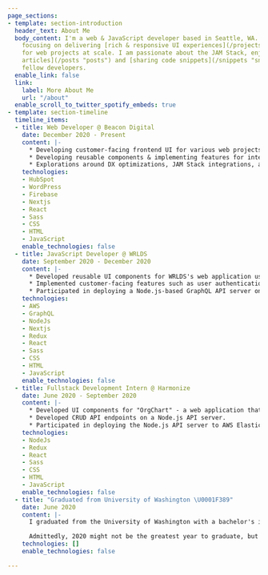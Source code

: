 ```yaml
---
page_sections:
- template: section-introduction
  header_text: About Me
  body_content: I'm a web & JavaScript developer based in Seattle, WA. I'm currently
    focusing on delivering [rich & responsive UI experiences](/projects "projects")
    for web projects at scale. I am passionate about the JAM Stack, enjoy [writing
    articles](/posts "posts") and [sharing code snippets](/snippets "snippets") with
    fellow developers.
  enable_link: false
  link:
    label: More About Me
    url: "/about"
  enable_scroll_to_twitter_spotify_embeds: true
- template: section-timeline
  timeline_items:
  - title: Web Developer @ Beacon Digital
    date: December 2020 - Present
    content: |-
      * Developing customer-facing frontend UI for various web projects at scale using JavaScript, HTML, and CSS.
      * Developing reusable components & implementing features for internal tools/applications using React, Next.js, and Styled Components.
      * Explorations around DX optimizations, JAM Stack integrations, and Headless CMS.
    technologies:
    - HubSpot
    - WordPress
    - Firebase
    - Nextjs
    - React
    - Sass
    - CSS
    - HTML
    - JavaScript
    enable_technologies: false
  - title: JavaScript Developer @ WRLDS
    date: September 2020 - December 2020
    content: |-
      * Developed reusable UI components for WRLDS's web application using React, Next.js, and Sass.
      * Implemented customer-facing features such as user authentication, and email notification.
      * Participated in deploying a Node.js-based GraphQL API server on AWS EC2.
    technologies:
    - AWS
    - GraphQL
    - NodeJs
    - Nextjs
    - Redux
    - React
    - Sass
    - CSS
    - HTML
    - JavaScript
    enable_technologies: false
  - title: Fullstack Development Intern @ Harmonize
    date: June 2020 - September 2020
    content: |-
      * Developed UI components for "OrgChart" - a web application that helps visualize organizational structures, using React, Redux, and Bootstrap.
      * Developed CRUD API endpoints on a Node.js API server.
      * Participated in deploying the Node.js API server to AWS Elastic Beanstalk.
    technologies:
    - NodeJs
    - Redux
    - React
    - Sass
    - CSS
    - HTML
    - JavaScript
    enable_technologies: false
  - title: "Graduated from University of Washington \U0001F389"
    date: June 2020
    content: |-
      I graduated from the University of Washington with a bachelor's in Information Systems.

      Admittedly, 2020 might not be the greatest year to graduate, but it had made me much stronger mentally. I'm glad I've developed a passion for web development and made my first little steps into my career.
    technologies: []
    enable_technologies: false

---
```

